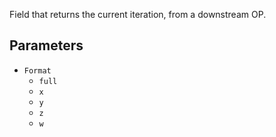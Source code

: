Field that returns the current iteration, from a downstream OP.

## Parameters

* `Format`
  * `full`
  * `x`
  * `y`
  * `z`
  * `w`